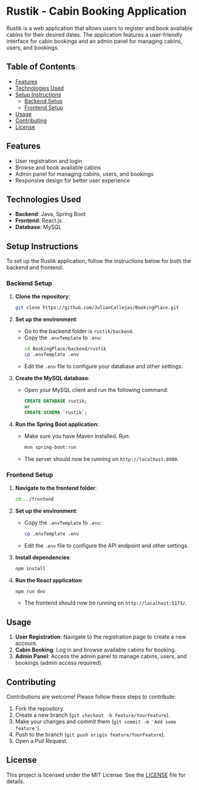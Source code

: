 # Rustik - Cabin Booking Application

Rustik is a web application that allows users to register and book available cabins for their desired dates. The application features a user-friendly interface for cabin bookings and an admin panel for managing cabins, users, and bookings.

## Table of Contents

- [Features](#features)
- [Technologies Used](#technologies-used)
- [Setup Instructions](#setup-instructions)
  - [Backend Setup](#backend-setup)
  - [Frontend Setup](#frontend-setup)
- [Usage](#usage)
- [Contributing](#contributing)
- [License](#license)

## Features

- User registration and login
- Browse and book available cabins
- Admin panel for managing cabins, users, and bookings
- Responsive design for better user experience

## Technologies Used

- **Backend**: Java, Spring Boot
- **Frontend**: React.js
- **Database**: MySQL

## Setup Instructions

To set up the Rustik application, follow the instructions below for both the backend and frontend.

### Backend Setup

1. **Clone the repository**:
   ```bash
   git clone https://github.com/JulianCallejas/BookingPlace.git
   ```

2. **Set up the environment**:
   - Go to the backend folder is `rustik/backend`.
   - Copy the `.envTemplate` to `.env`:
     ```bash
     cd BookingPlace/backend/rustik     
     cp .envTemplate .env
     ```
   - Edit the `.env` file to configure your database and other settings.

3. **Create the MySQL database**:
   - Open your MySQL client and run the following command:
     ```sql
     CREATE DATABASE rustik;
     or
     CREATE SCHEMA `rustik`;
     ```

4. **Run the Spring Boot application**:
   - Make sure you have Maven installed. Run:
     ```bash
     mvn spring-boot:run
     ```
   - The server should now be running on `http://localhost:8080`.

### Frontend Setup

1. **Navigate to the frontend folder**:
   ```bash
   cd ../frontend
   ```

2. **Set up the environment**:
   - Copy the `.envTemplate` to `.env`:
     ```bash
     cp .envTemplate .env
     ```
   - Edit the `.env` file to configure the API endpoint and other settings.

3. **Install dependencies**:
   ```bash
   npm install
   ```

4. **Run the React application**:
   ```bash
   npm run dev
   ```
   - The frontend should now be running on `http://localhost:5173/`.

## Usage

1. **User Registration**: Navigate to the registration page to create a new account.
2. **Cabin Booking**: Log in and browse available cabins for booking.
3. **Admin Panel**: Access the admin panel to manage cabins, users, and bookings (admin access required).

## Contributing

Contributions are welcome! Please follow these steps to contribute:

1. Fork the repository.
2. Create a new branch (`git checkout -b feature/YourFeature`).
3. Make your changes and commit them (`git commit -m 'Add some feature'`).
4. Push to the branch (`git push origin feature/YourFeature`).
5. Open a Pull Request.

## License

This project is licensed under the MIT License. See the [LICENSE](LICENSE) file for details.
